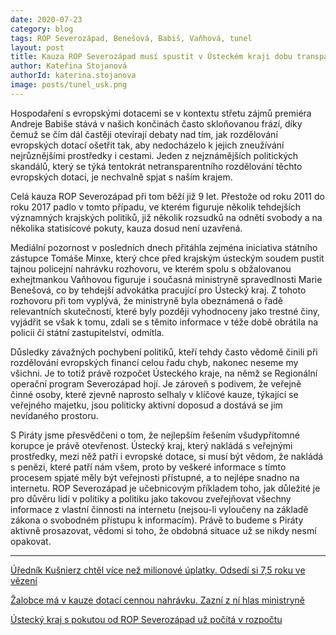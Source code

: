 ```yaml
---
date: 2020-07-23
category: blog
tags: ROP Severozápad, Benešová, Babiš, Vaňhová, tunel
layout: post
title: Kauza ROP Severozápad musí spustit v Ústeckém kraji dobu transparentní.
author: Kateřina Stojanová
authorId: katerina.stojanova
image: posts/tunel_usk.png
---
```


Hospodaření s evropskými dotacemi se v kontextu střetu zájmů premiéra Andreje Babiše stává v našich končinách často skloňovanou frází, díky čemuž se čím dál častěji otevírají debaty nad tím, jak rozdělování evropských dotací ošetřit tak, aby nedocházelo k jejich zneužívání nejrůznějšími prostředky i cestami. Jeden z nejznámějších politických skandálů, který se týká tentokrát netransparentního rozdělování těchto evropských dotací, je nechvalně spjat s naším krajem.

Celá kauza ROP Severozápad při tom běží již 9 let. Přestože od roku 2011 do roku 2017 padlo v tomto případu, ve kterém figuruje několik tehdejších významných krajských politiků, již několik rozsudků na odnětí svobody a na několika statisícové pokuty, kauza dosud není uzavřená.

Mediální pozornost v posledních dnech přitáhla zejména iniciativa státního zástupce Tomáše Minxe, který chce před krajským ústeckým soudem pustit tajnou policejní nahrávku rozhovoru, ve kterém spolu s obžalovanou exhejtmankou Vaňhovou figuruje i současná ministryně spravedlnosti Marie Benešová, co by tehdejší advokátka pracující pro Ústecký kraj. Z tohoto rozhovoru při tom vyplývá, že ministryně byla obeznámená o řadě relevantních skutečností, které byly později vyhodnoceny jako trestné činy, vyjádřit se však k tomu, zdali se s těmito informace v téže době obrátila na policii či státní zastupitelství, odmítla.

Důsledky závažných pochybení politiků, kteří tehdy často vědomě činili  při rozdělování evropských financí celou řadu chyb, nakonec  neseme my všichni. Je to totiž právě rozpočet Ústeckého kraje, na němž se Regionální operační program Severozápad hojí. Je zároveň s podivem, že veřejně činné osoby, které zjevně naprosto selhaly v klíčové kauze, týkající se veřejného majetku, jsou politicky aktivní doposud a dostává se jim nevídaného prostoru. 

S Piráty jsme přesvědčeni o tom, že nejlepším řešením všudypřítomné korupce je právě otevřenost. Ústecký kraj, který nakládá s veřejnými prostředky, mezi něž patří i evropské dotace, si musí být vědom, že nakládá s penězi, které patří nám všem, proto by veškeré informace s tímto procesem spjaté měly být veřejnosti přístupné, a to nejlépe snadno na internetu. ROP Severozápad je učebnicovým příkladem toho, jak důležité je pro důvěru lidí v politiky a politiku jako takovou zveřejňovat všechny informace z vlastní činnosti na internetu (nejsou-li vyloučeny na základě zákona o svobodném přístupu k informacím). Právě to budeme s Piráty aktivně prosazovat, vědomi si toho, že obdobná situace už se nikdy nesmí opakovat. 

_____________________________________________________________________________________

[Úředník Kušnierz chtěl více než milionové úplatky. Odsedí si 7,5 roku ve vězení](https://ihned.cz/cesko/c1-56517580-urednik-kusnierz-chtel-vice-nez-milionove-uplatky-odsedi-si-7-5-roku-ve-vezeni)

[Žalobce má v kauze dotací cennou nahrávku. Zazní z ní hlas ministryně](https://www.seznamzpravy.cz/clanek/zalobce-ma-v-kauze-dotaci-cennou-nahravku-zazni-z-ni-hlas-ministryne-112583)

[Ústecký kraj s pokutou od ROP Severozápad už počítá v rozpočtu](https://www.denik.cz/ustecky-kraj/ustecky-kraj-s-pokutou-od-rop-severozapad-uz-pocita-v-rozpoctu-20130823.html)

